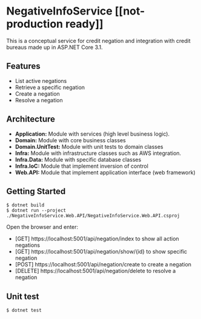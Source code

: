# NegativeInfoService [[not-production ready]]

This is a conceptual service for credit negation and integration with credit bureaus made up in ASP.NET Core 3.1.

## Features

* List active negations
* Retrieve a specific negation
* Create a negation
* Resolve a negation

## Architecture

* **Application:** Module with services (high level business logic).
* **Domain:** Module with core business classes
* **Domain.UnitTest:** Module with unit tests to domain classes
* **Infra:** Module with infrastructure classes such as AWS integration.
* **Infra.Data:** Module with specific database classes
* **Infra.IoC:** Module that implement inversion of control
* **Web.API:** Module that implement application interface (web framework)

## Getting Started

	$ dotnet build
	$ dotnet run --project ./NegativeInfoService.Web.API/NegativeInfoService.Web.API.csproj

Open the browser and enter:

* [GET] https://localhost:5001/api/negation/index to show all action negations
* [GET] https://localhost:5001/api/negation/show/{id} to show specific negation
* [POST] https://localhost:5001/api/negation/create to create a negation
* [DELETE] https://localhost:5001/api/negation/delete to resolve a negation

## Unit test

	$ dotnet test